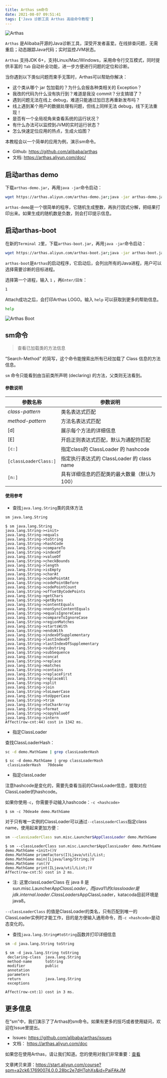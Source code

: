 ```yaml
---
title: Arthas sm命令
date: 2021-08-07 09:51:41
tags: ['Java 诊断工具 Arthas 高级命令教程']
---
```


<!-- toc -->

![Arthas](arthas.png)

`Arthas` 是Alibaba开源的Java诊断工具，深受开发者喜爱。在线排查问题，无需重启；动态跟踪Java代码；实时监控JVM状态。

`Arthas` 支持JDK 6+，支持Linux/Mac/Windows，采用命令行交互模式，同时提供丰富的 `Tab` 自动补全功能，进一步方便进行问题的定位和诊断。

当你遇到以下类似问题而束手无策时，Arthas可以帮助你解决：

- 这个类从哪个 jar 包加载的？为什么会报各种类相关的 Exception？
- 我改的代码为什么没有执行到？难道是我没 commit？分支搞错了？
- 遇到问题无法在线上 debug，难道只能通过加日志再重新发布吗？
- 线上遇到某个用户的数据处理有问题，但线上同样无法 debug，线下无法重现！
- 是否有一个全局视角来查看系统的运行状况？
- 有什么办法可以监控到JVM的实时运行状态？
- 怎么快速定位应用的热点，生成火焰图？

本教程会以一个简单的应用为例，演示sm命令。

- Github: https://github.com/alibaba/arthas
- 文档: https://arthas.aliyun.com/doc/

## 启动arthas demo

下载`arthas-demo.jar`，再用`java -jar`命令启动：

```bash
wget https://arthas.aliyun.com/arthas-demo.jar;java -jar arthas-demo.jar
```

`arthas-demo`是一个很简单的程序，它随机生成整数，再执行因式分解，把结果打印出来。如果生成的随机数是负数，则会打印提示信息。

## 启动arthas-boot

在新的`Terminal 2`里，下载`arthas-boot.jar`，再用`java -jar`命令启动：

```bash
wget https://arthas.aliyun.com/arthas-boot.jar;java -jar arthas-boot.jar
```

`arthas-boot`是`Arthas`的启动程序，它启动后，会列出所有的Java进程，用户可以选择需要诊断的目标进程。

选择第一个进程，输入 `1` ，再`Enter/回车`：

```bash
1
```

Attach成功之后，会打印Arthas LOGO。输入 `help` 可以获取到更多的帮助信息。

```bash
help
```

![Arthas Boot](O1CN01HzatXZ1RgccrlT90M_!!6000000002141-2-tps-529-244.png)

## sm命令

> 查看已加载类的方法信息

“Search-Method” 的简写，这个命令能搜索出所有已经加载了 Class 信息的方法信息。

`sm` 命令只能看到由当前类所声明 (declaring) 的方法，父类则无法看到。

#### 参数说明

| 参数名称              | 参数说明                                    |
| --------------------- | ------------------------------------------- |
| *class-pattern*       | 类名表达式匹配                              |
| *method-pattern*      | 方法名表达式匹配                            |
| [d]                   | 展示每个方法的详细信息                      |
| [E]                   | 开启正则表达式匹配，默认为通配符匹配        |
| `[c:]`                | 指定class的 ClassLoader 的 hashcode         |
| `[classLoaderClass:]` | 指定执行表达式的 ClassLoader 的 class name  |
| `[n:]`                | 具有详细信息的匹配类的最大数量（默认为100） |

#### 使用参考

- 查找`java.lang.String`类的具体方法

```bash
sm java.lang.String
```

```console
$ sm java.lang.String
java.lang.String-><init>
java.lang.String->equals
java.lang.String->toString
java.lang.String->hashCode
java.lang.String->compareTo
java.lang.String->indexOf
java.lang.String->valueOf
java.lang.String->checkBounds
java.lang.String->length
java.lang.String->isEmpty
java.lang.String->charAt
java.lang.String->codePointAt
java.lang.String->codePointBefore
java.lang.String->codePointCount
java.lang.String->offsetByCodePoints
java.lang.String->getChars
java.lang.String->getBytes
java.lang.String->contentEquals
java.lang.String->nonSyncContentEquals
java.lang.String->equalsIgnoreCase
java.lang.String->compareToIgnoreCase
java.lang.String->regionMatches
java.lang.String->startsWith
java.lang.String->endsWith
java.lang.String->indexOfSupplementary
java.lang.String->lastIndexOf
java.lang.String->lastIndexOfSupplementary
java.lang.String->substring
java.lang.String->subSequence
java.lang.String->concat
java.lang.String->replace
java.lang.String->matches
java.lang.String->contains
java.lang.String->replaceFirst
java.lang.String->replaceAll
java.lang.String->split
java.lang.String->join
java.lang.String->toLowerCase
java.lang.String->toUpperCase
java.lang.String->trim
java.lang.String->toCharArray
java.lang.String->format
java.lang.String->copyValueOf
java.lang.String->intern
Affect(row-cnt:44) cost in 1342 ms.
```

- 指定ClassLoader

查找ClassLoaderHash：

```bash
sc -d demo.MathGame | grep classLoaderHash
```

```console
$ sc -d demo.MathGame | grep classLoaderHash
 classLoaderHash   70dea4e
```

- 指定classLoader

注意hashcode是变化的，需要先查看当前的ClassLoader信息，提取对应ClassLoader的hashcode。

如果你使用`-c`，你需要手动输入hashcode：`-c <hashcode>`

```console
$ sm -c 70dea4e demo.MathGame
```

对于只有唯一实例的ClassLoader可以通过`--classLoaderClass`指定class name，使用起来更加方便：

```bash
sm --classLoaderClass sun.misc.Launcher$AppClassLoader demo.MathGame
```

```console
$ sm --classLoaderClass sun.misc.Launcher$AppClassLoader demo.MathGame
demo.MathGame <init>()V
demo.MathGame primeFactors(I)Ljava/util/List;
demo.MathGame main([Ljava/lang/String;)V
demo.MathGame run()V
demo.MathGame print(ILjava/util/List;)V
Affect(row-cnt:5) cost in 2 ms.
```

- 注: 这里classLoaderClass 在 java 8 是 sun.misc.Launcher$AppClassLoader，而java 11的classloader是jdk.internal.loader.ClassLoaders$AppClassLoader，katacoda目前环境是java8。

`--classLoaderClass` 的值是ClassLoader的类名，只有匹配到唯一的ClassLoader实例时才能工作，目的是方便输入通用命令，而`-c <hashcode>`是动态变化的。

- 查找`java.lang.String#toString`函数并打印详细信息

```bash
sm -d java.lang.String toString
```

```console
$ sm -d java.lang.String toString
 declaring-class  java.lang.String
 method-name      toString
 modifier         public
 annotation
 parameters
 return           java.lang.String
 exceptions

Affect(row-cnt:1) cost in 3 ms.
```

## 更多信息

在“sm”中，我们演示了了Arthas的sm命令。如果有更多的技巧或者使用疑问，欢迎在Issue里提出。

- Issues: https://github.com/alibaba/arthas/issues
- 文档： https://arthas.aliyun.com/doc

如果您在使用Arthas，请让我们知道。您的使用对我们非常重要：[查看](https://github.com/alibaba/arthas/issues/111)

文章拷贝来源：https://start.aliyun.com/course?spm=a2ck6.17690074.0.0.28bc2e7dHTphXs&id=PaiFAkJM